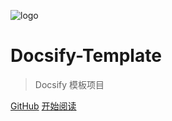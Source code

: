 <!-- 封面页 -->

![logo](https://sogrey.top/img/logo/sogrey.github.io.svg)

# Docsify-Template

> Docsify 模板项目


[GitHub](https://github.com/Sogrey/Docsify-Template)
[开始阅读](/quick-start.md)